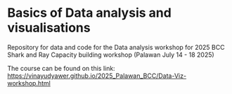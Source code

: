 # Basics of Data analysis and visualisations
Repository for data and code for the Data analysis workshop for 2025 BCC Shark and Ray Capacity building workshop (Palawan July 14 - 18 2025)


The course can be found on this link:
https://vinayudyawer.github.io/2025_Palawan_BCC/Data-Viz-workshop.html
